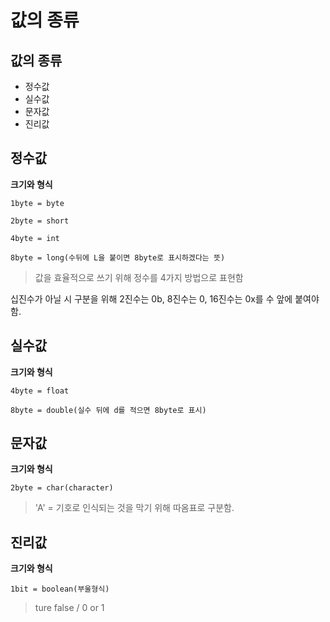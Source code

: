 # 값의 종류
## 값의 종류
* 정수값
* 실수값
* 문자값
* 진리값
 
## 정수값
**크기와 형식**   

    1byte = byte   

    2byte = short   
                 
    4byte = int   
                 
    8byte = long(수뒤에 L을 붙이면 8byte로 표시하겠다는 뜻)   
                 
> 값을 효율적으로 쓰기 위해 정수를 4가지 방법으로 표현함    

십진수가 아닐 시 구분을 위해 2진수는 0b, 8진수는 0, 16진수는 0x를 수 앞에 붙여야 함.   

## 실수값
**크기와 형식**   

    4byte = float   
                 
    8byte = double(실수 뒤에 d를 적으면 8byte로 표시)   
                 
## 문자값
**크기와 형식**   

    2byte = char(character)   
                 
> 'A' = 기호로 인식되는 것을 막기 위해 따옴표로 구분함.   
## 진리값
**크기와 형식**   

    1bit = boolean(부울형식)
> ture false / 0 or 1
